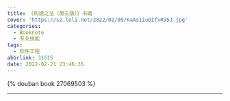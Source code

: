 ```yaml
---
title: 《构建之法（第三版）》书摘
cover: 'https://s2.loli.net/2022/02/09/KaAs1iuQIfxR95J.jpg'
categories:
  - Booknote
  - 专业技能
tags:
  - 软件工程
abbrlink: 31515
date: 2022-02-21 23:46:35
---
```


{% douban book 27069503 %}

---